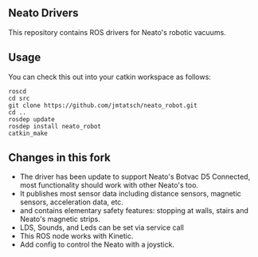 ## Neato Drivers

This repository contains ROS drivers for Neato's robotic vacuums.

## Usage
You can check this out into your catkin workspace as follows:

    roscd
    cd src
    git clone https://github.com/jmtatsch/neato_robot.git
    cd ..
    rosdep update
    rosdep install neato_robot
    catkin_make

## Changes in this fork

 * The driver has been update to support Neato's Botvac D5 Connected, most functionality should work with other Neato's too.
 * It publishes most sensor data including distance sensors, magnetic sensors, acceleration data, etc. 
 * and contains elementary safety features: stopping at walls, stairs and Neato's magnetic strips.
 * LDS, Sounds, and Leds can be set via service call
 * This ROS node works with Kinetic. 
 * Add config to control the Neato with a joystick.
